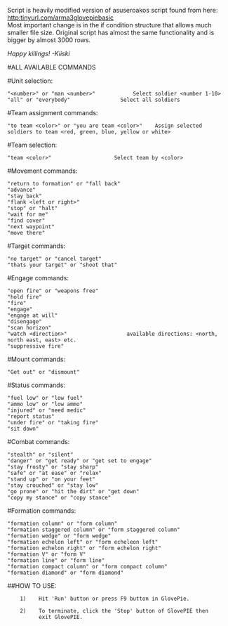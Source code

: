 

Script is heavily modified version of asuseroakos script found from here: [http:tinyurl.com/arma3glovepiebasic](http:tinyurl.com/arma3glovepiebasic)<br />
Most important change is in the if condition structure that allows much smaller file size.
Original script has almost the same functionality and is bigger by almost 3000 rows.

_Happy killings!
-Kiiski_

#ALL AVAILABLE COMMANDS


#Unit selection:

    "<number>" or "man <number>"            Select soldier <number 1-10>
    "all" or "everybody"                Select all soldiers

#Team assignment commands:

    "to team <color>" or "you are team <color>"    Assign selected soldiers to team <red, green, blue, yellow or white>

#Team selection:

    "team <color>"                    Select team by <color>

#Movement commands:

    "return to formation" or "fall back"
    "advance"
    "stay back"
    "flank <left or right>"
    "stop" or "halt"
    "wait for me"
    "find cover"
    "next waypoint"
    "move there"

#Target commands:

    "no target" or "cancel target"
    "thats your target" or "shoot that"

#Engage commands:

    "open fire" or "weapons free"
    "hold fire"
    "fire"
    "engage"
    "engage at will"
    "disengage"
    "scan horizon"
    "watch <direction>"                   available directions: <north, north east, east> etc.
    "suppressive fire"

#Mount commands:

    "Get out" or "dismount"

#Status commands:

    "fuel low" or "low fuel"
    "ammo low" or "low ammo"
    "injured" or "need medic"
    "report status"
    "under fire" or "taking fire"
    "sit down"

#Combat commands:

    "stealth" or "silent"
    "danger" or "get ready" or "get set to engage"
    "stay frosty" or "stay sharp"
    "safe" or "at ease" or "relax"
    "stand up" or "on your feet"
    "stay crouched" or "stay low"
    "go prone" or "hit the dirt" or "get down"
    "copy my stance" or "copy stance"

#Formation commands:

    "formation column" or "form column"
    "formation staggered column" or "form staggered column"
    "formation wedge" or "form wedge"
    "formation echelon left" or "form echeleon left"
    "formation echelon right" or "form echelon right"
    "formation V" or "form V"
    "formation line" or "form line"
    "formation compact column" or "form compact column"
    "formation diamond" or "form diamond"





##HOW TO USE:

        1)    Hit 'Run' button or press F9 button in GlovePie.

        2)    To terminate, click the 'Stop' button of GlovePIE then
              exit GlovePIE.
